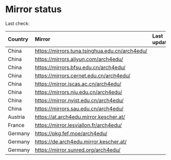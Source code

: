 <script src="./time.js"></script>
# Mirror status
Last check: <script type="text/javascript">localize(1728275224.559781);</script>

|Country|Mirror|Last update|
|:------|:-----|:----------|
|China|https://mirrors.tuna.tsinghua.edu.cn/arch4edu/|<script type="text/javascript">localize(1728239991);</script>|
|China|https://mirrors.aliyun.com/arch4edu/|<script type="text/javascript">localize(1728239991);</script>|
|China|https://mirrors.bfsu.edu.cn/arch4edu/|<script type="text/javascript">localize(1728239991);</script>|
|China|https://mirrors.cernet.edu.cn/arch4edu/|<script type="text/javascript">localize(1728239991);</script>|
|China|https://mirror.iscas.ac.cn/arch4edu/|<script type="text/javascript">localize(1728239991);</script>|
|China|https://mirrors.nju.edu.cn/arch4edu/|<script type="text/javascript">localize(1728239991);</script>|
|China|https://mirror.nyist.edu.cn/arch4edu/|<script type="text/javascript">localize(1728239991);</script>|
|China|https://mirrors.sau.edu.cn/arch4edu/|<script type="text/javascript">localize(1728239991);</script>|
|Austria|https://at.arch4edu.mirror.kescher.at/|<script type="text/javascript">localize(1728239991);</script>|
|France|https://mirror.lesviallon.fr/arch4edu/|<script type="text/javascript">localize(1728239991);</script>|
|Germany|https://pkg.fef.moe/arch4edu/|<script type="text/javascript">localize(1728239991);</script>|
|Germany|https://de.arch4edu.mirror.kescher.at/|<script type="text/javascript">localize(1728239991);</script>|
|Germany|https://mirror.sunred.org/arch4edu/|<script type="text/javascript">localize(1728239991);</script>|

<script src="./tablefilter/tablefilter.js"></script>
<script src="./table.js"></script>